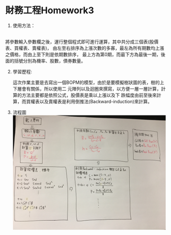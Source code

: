 # 財務工程Homework3

1.  使用方法：

  <br />    將參數輸入參數欄之後，運行整個程式即可進行運算，其中共分成三個表(股價表、買權表、賣權表)，
  由左至右排序為上漲次數的多寡，最左為所有期數均上漲之價格，而由上至下則是依期數排序，
  最上方為第0期，而最下方為最後一期，後面的括號分別為機率、股數，債券數量。
  

2.  學習歷程:

      這次作業主要是去寫出一個BOPM的模型，由於是要模擬樹狀圖的表，樹的上下層會有關係，所以使用二
  元陣列以及迴圈來撰寫，以方便一層一層計算，計算的方法主要都是依照公式，股價表是乘以上漲以及下
  跌幅度由前至後來計算，而買權表以及賣權表是利用倒推法(Backward-induction)來計算。
  
  
  
3.  流程圖
![流程表](流程表.JPG)

